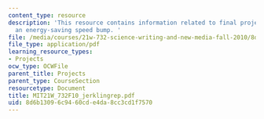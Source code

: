 ```yaml
---
content_type: resource
description: 'This resource contains information related to final project - jerkling:
  an energy-saving speed bump. '
file: /media/courses/21w-732-science-writing-and-new-media-fall-2010/8d6b13096c9460cde4da8cc3cd1f7570_MIT21W_732F10_jerklingrep.pdf
file_type: application/pdf
learning_resource_types:
- Projects
ocw_type: OCWFile
parent_title: Projects
parent_type: CourseSection
resourcetype: Document
title: MIT21W_732F10_jerklingrep.pdf
uid: 8d6b1309-6c94-60cd-e4da-8cc3cd1f7570
---
```

